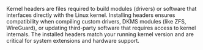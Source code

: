 Kernel headers are files required to build modules (drivers) or software that interfaces directly with the Linux kernel. Installing headers ensures compatibility when compiling custom drivers, DKMS modules (like ZFS, WireGuard), or updating third-party software that requires access to kernel internals. The installed headers match your running kernel version and are critical for system extensions and hardware support.
